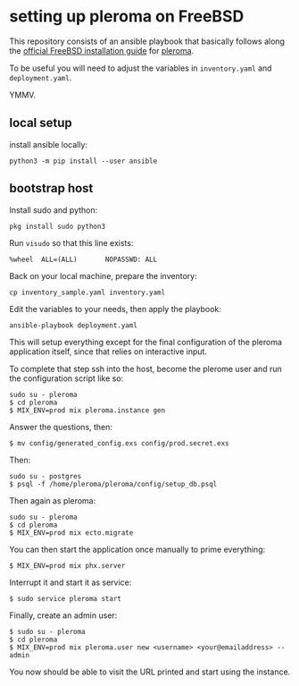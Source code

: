 # setting up pleroma on FreeBSD

This repository consists of an ansible playbook that basically follows along the [official FreeBSD installation guide](https://docs-develop.pleroma.social/backend/installation/freebsd_en/) for [pleroma](https://pleroma.social/).

To be useful you will need to adjust the variables in  `inventory.yaml` and `deployment.yaml`.

YMMV.

## local setup

install ansible locally:

    python3 -m pip install --user ansible

## bootstrap host

Install sudo and python:

    pkg install sudo python3

Run `visudo` so that this line exists:

    %wheel  ALL=(ALL)       NOPASSWD: ALL

Back on your local machine, prepare the inventory:

    cp inventory_sample.yaml inventory.yaml

Edit the variables to your needs, then apply the playbook:

    ansible-playbook deployment.yaml

This will setup everything except for the final configuration of the pleroma application itself, since that relies on interactive input.

To complete that step ssh into the host, become the plerome user and run the configuration script like so:

    sudo su - pleroma
    $ cd pleroma
    $ MIX_ENV=prod mix pleroma.instance gen

Answer the questions, then:

    $ mv config/generated_config.exs config/prod.secret.exs

Then:

    sudo su - postgres
    $ psql -f /home/pleroma/pleroma/config/setup_db.psql

Then again as pleroma:

    sudo su - pleroma
    $ cd pleroma
    $ MIX_ENV=prod mix ecto.migrate
    
You can then start the application once manually to prime everything:

    $ MIX_ENV=prod mix phx.server

Interrupt it and start it as service:

    $ sudo service pleroma start

Finally, create an admin user:

    $ sudo su - pleroma
    $ cd pleroma
    $ MIX_ENV=prod mix pleroma.user new <username> <your@emailaddress> --admin

You now should be able to visit the URL printed and start using the instance.